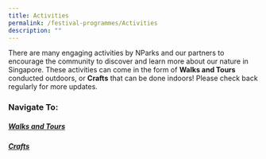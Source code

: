 ```yaml
---
title: Activities
permalink: /festival-programmes/Activities
description: ""
---
```

There are many engaging activities by NParks and our partners to encourage the community to discover and learn more about our nature in Singapore. These activities can come in the form of **Walks and Tours** conducted outdoors, or **Crafts** that can be done indoors! Please check back regularly for more updates. 

### Navigate To:

##### [Walks and Tours](https://nparks-biodiversity-staging.netlify.app/festival-programmes/activities/walks-and-tours)

##### [Crafts](https://nparks-biodiversity-staging.netlify.app/festival-programmes/activities/crafts)
